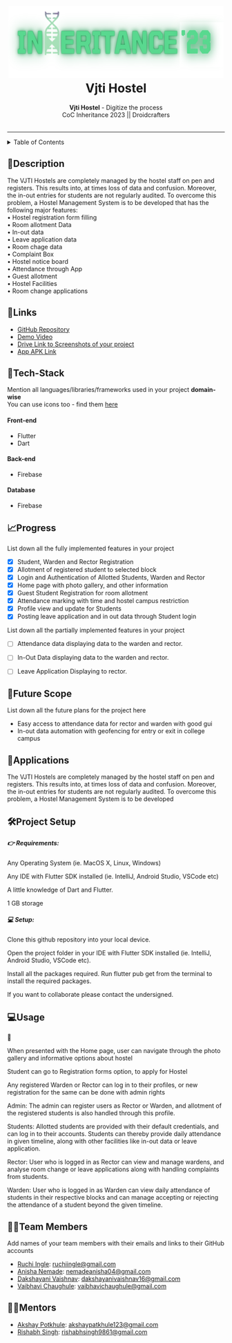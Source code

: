 <h1 align="center">
  <a href="https://github.com/CommunityOfCoders/Inheritance-2023">
    <img src="./Untitled.png" alt="CoC Inheritance 2022" width="500" height="166">
  </a>
  <br>
  Vjti Hostel
</h1>

<div align="center">
   <strong>Vjti Hostel</strong> - Digitize the process<br>
  CoC Inheritance 2023 || Droidcrafters <br> <br>
 
</div>
<hr>

<details>
<summary>Table of Contents</summary>

- [Description](#description)
- [Links](#links)
- [Tech Stack](#tech-stack)
- [Progress](#progress)
- [Future Scope](#future-scope)
- [Applications](#applications)
- [Project Setup](#project-setup)
- [Usage](#usage)
- [Team Members](#team-members)
- [Mentors](#mentors)
- [Screenshots](#screenshots)

</details>

## 📝Description

The VJTI Hostels are completely managed by the hostel staff on pen and 
registers. This results into, at times loss of data and confusion. Moreover, the in-out 
entries for students are not regularly audited. 
To overcome this problem, a Hostel Management System is to be developed 
that has the following major features: <br>
• Hostel registration form filling <br>
• Room allotment Data <br>
• In-out data <br>
• Leave application data <br>
• Room chage data <br>
• Complaint Box<br>
• Hostel notice board<br>
• Attendance through App<br>
• Guest allotment <br>
• Hostel Facilities <br>
• Room change applications<br>

## 🔗Links

- [GitHub Repository](https://github.com/anisha-n12/hostel_app)
- [Demo Video]()
- [Drive Link to Screenshots of your project](https://drive.google.com/drive/folders/1tcwdsgl2x5XUlhi_gQb5axRqD4oVaecG?usp=sharing)
- [App APK Link]()




## 🤖Tech-Stack

Mention all languages/libraries/frameworks used in your project **domain-wise**   
You can use icons too - find them [here](https://github.com/get-icon/geticon) 

#### Front-end
- Flutter
- Dart

#### Back-end
- Firebase

#### Database
- Firebase


## 📈Progress

List down all the fully implemented features in your project

- [x] Student, Warden and Rector Registration
- [x] Allotment of registered student to selected block
- [x] Login and Authentication of Allotted Students, Warden and Rector
- [x] Home page with photo gallery, and other information
- [x] Guest Student Registration for room allotment
- [x] Attendance marking with time and hostel campus restriction
- [x] Profile view and update for Students
- [x] Posting leave application and in out data through Student login

List down all the partially implemented features in your project

- [ ] Attendance data displaying data to the warden and rector.

- [ ] In-Out Data  displaying data to the warden and rector.

- [ ] Leave Application  Displaying to rector.

## 🔮Future Scope

List down all the future plans for the project here

- Easy access to attendance data for rector and warden with good gui
- In-out data automation with geofencing for entry or exit in college campus

## 💸Applications

The VJTI Hostels are completely managed by the hostel staff on pen and 
registers. This results into, at times loss of data and confusion. Moreover, the in-out 
entries for students are not regularly audited. 
To overcome this problem, a Hostel Management System is to be developed

## 🛠Project Setup
##### 👉 Requirements:

Any Operating System (ie. MacOS X, Linux, Windows)

Any IDE with Flutter SDK installed (ie. IntelliJ, Android Studio, VSCode etc)

A little knowledge of Dart and Flutter.

1 GB storage

##### 💻 Setup:

Clone this github repository into your local device.

Open the project folder in your IDE with Flutter SDK installed (ie. IntelliJ, Android Studio, VSCode etc).

Install all the packages required. Run flutter pub get from the terminal to install the required packages.

If you want to collaborate please contact the undersigned.

## 💻Usage
👤 

When presented with the Home page, user can navigate through the photo gallery and informative options about hostel

Student can go to Registration forms option, to apply for Hostel

Any registered Warden or Rector can log in to their profiles, or new registration for the same can be done with admin rights

Admin:
The admin can register users as Rector or Warden, and allotment of the registered students is also handled through this profile.

Students:
Allotted students are provided with their default credentials, and can log in to their accounts.
Students can thereby provide daily attendance in given timeline, along with other facilities like in-out data or leave application.

Rector:
User who is logged in as Rector can view and manage wardens, and analyse room change or leave applications along with handling complaints from students.

Warden:
User who is logged in as Warden can view daily attendance of students in their respective blocks and can manage accepting or rejecting the attendance of a student beyond the given timeline.


## 👨‍💻Team Members

Add names of your team members with their emails and links to their GitHub accounts

- [Ruchi Ingle](https://github.com/): ruchiingle@gmail.com
- [Anisha Nemade](https://github.com/anisha_n12): nemadeanisha04@gmail.com
- [Dakshayani Vaishnav](https://github.com/): dakshayanivaishnav16@gmail.com
- [Vaibhavi Chaughule](https://github.com/): vaibhavichaughule@gmail.com


## 👨‍🏫Mentors

- [Akshay Potkhule](https://github.com/akshay-git20):  akshaypatkhule123@gmail.com
- [Rishabh Singh](https://github.com/rishabhsingh9861): rishabhsingh9861@gmail.com

